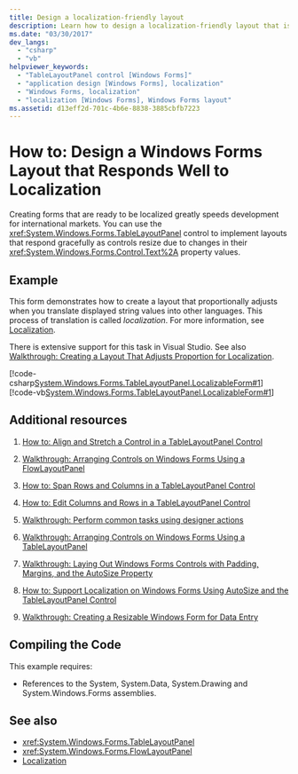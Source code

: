 ```yaml
---
title: Design a localization-friendly layout
description: Learn how to design a localization-friendly layout that is ready for use by international markets.
ms.date: "03/30/2017"
dev_langs:
  - "csharp"
  - "vb"
helpviewer_keywords:
  - "TableLayoutPanel control [Windows Forms]"
  - "application design [Windows Forms], localization"
  - "Windows Forms, localization"
  - "localization [Windows Forms], Windows Forms layout"
ms.assetid: d13eff2d-701c-4b6e-8838-3885cbfb7223
---
```

# How to: Design a Windows Forms Layout that Responds Well to Localization

Creating forms that are ready to be localized greatly speeds development for international markets. You can use the <xref:System.Windows.Forms.TableLayoutPanel> control to implement layouts that respond gracefully as controls resize due to changes in their <xref:System.Windows.Forms.Control.Text%2A> property values.

## Example

 This form demonstrates how to create a layout that proportionally adjusts when you translate displayed string values into other languages. This process of translation is called *localization*. For more information, see [Localization](/dotnet/standard/globalization-localization/localization).

 There is extensive support for this task in Visual Studio.  See also [Walkthrough: Creating a Layout That Adjusts Proportion for Localization](/previous-versions/visualstudio/visual-studio-2010/7k9fa71y(v=vs.100)).

 [!code-csharp[System.Windows.Forms.TableLayoutPanel.LocalizableForm#1](~/samples/snippets/csharp/VS_Snippets_Winforms/System.Windows.Forms.TableLayoutPanel.LocalizableForm/CS/localizableform.cs#1)]
 [!code-vb[System.Windows.Forms.TableLayoutPanel.LocalizableForm#1](~/samples/snippets/visualbasic/VS_Snippets_Winforms/System.Windows.Forms.TableLayoutPanel.LocalizableForm/VB/localizableform.vb#1)]

## Additional resources

1. [How to: Align and Stretch a Control in a TableLayoutPanel Control](how-to-align-and-stretch-a-control-in-a-tablelayoutpanel-control.md)

2. [Walkthrough: Arranging Controls on Windows Forms Using a FlowLayoutPanel](walkthrough-arranging-controls-on-windows-forms-using-a-flowlayoutpanel.md)

3. [How to: Span Rows and Columns in a TableLayoutPanel Control](how-to-span-rows-and-columns-in-a-tablelayoutpanel-control.md)

4. [How to: Edit Columns and Rows in a TableLayoutPanel Control](how-to-edit-columns-and-rows-in-a-tablelayoutpanel-control.md)

5. [Walkthrough: Perform common tasks using designer actions](perform-common-tasks-design-actions.md)

6. [Walkthrough: Arranging Controls on Windows Forms Using a TableLayoutPanel](walkthrough-arranging-controls-on-windows-forms-using-a-tablelayoutpanel.md)

7. [Walkthrough: Laying Out Windows Forms Controls with Padding, Margins, and the AutoSize Property](windows-forms-controls-padding-autosize.md)

8. [How to: Support Localization on Windows Forms Using AutoSize and the TableLayoutPanel Control](/previous-versions/visualstudio/visual-studio-2010/1zkt8b33(v=vs.100))

9. [Walkthrough: Creating a Resizable Windows Form for Data Entry](/previous-versions/visualstudio/visual-studio-2010/991eahec(v=vs.100))

## Compiling the Code

 This example requires:

- References to the System, System.Data, System.Drawing and System.Windows.Forms assemblies.

## See also

- <xref:System.Windows.Forms.TableLayoutPanel>
- <xref:System.Windows.Forms.FlowLayoutPanel>
- [Localization](/dotnet/standard/globalization-localization/localization)
